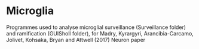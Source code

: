 # Microglia
Programmes used to analyse microglial surveillance (Surveillance folder) and ramification (GUISholl folder), for Madry, Kyrargyri, Arancibia-Carcamo, Jolivet, Kohsaka, Bryan and Attwell (2017) Neuron paper
